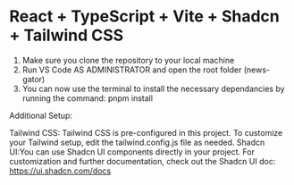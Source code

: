 # React + TypeScript + Vite + Shadcn + Tailwind CSS

1. Make sure you clone the repository to your local machine
2. Run VS Code AS ADMINISTRATOR and open  the root folder (news-gator)
3. You can now use the terminal  to install the necessary dependancies by running the command: pnpm install

Additional Setup:

Tailwind CSS: Tailwind CSS is pre-configured in this project. To customize your Tailwind setup, edit the tailwind.config.js file as needed.
Shadcn UI:You can use Shadcn UI components directly in your project. For customization and further documentation, check out the Shadcn UI doc: https://ui.shadcn.com/docs





